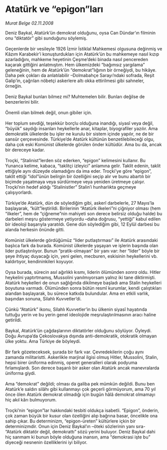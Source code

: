 # Atatürk ve “epigon”ları

*Murat Belge 02.11.2008*

<div class="taraf_structure_2col_1zq">
<div class="margen_n">



 <p>Deniz Baykal, Atatürk’ün demokrat olduğunu, oysa Can Dündar’ın filminin onu “diktatör” gibi sunduğunu söylemiş. <br/><br/>Geçenlerde bir vesileyle 1926 İzmir İstiklal Mahkemesi olgusuna değinmiş ve Kâzım Karabekir’i konuşturdukları için Atatürk’ün bu mahkemeye nasıl kızıp azarladığını, mahkeme heyetinin Çeşme’deki binada nasıl pencereden kaçarak gittiğini anlatmıştım. Hem ülkemizdeki “bağımsız yargılama” geleneğinin, hem de Atatürk’ün “demokrat”lığının bir örneğiydi, bu hikâye. Daha pek çokları da anlatılabilir –Dolmabahçe Sarayı’ndaki sofrada, Reşit Galip’in, çağrılan nöbetçi askerlere altı okka ettirilmesi gibi sahneler, örneğin. <br/><br/>Deniz Baykal bunları bilmez mi? Muhtemelen bilir. Bunları değilse de benzerlerini bilir. <br/><br/>Önemli olan bilmek değil, onun gibiler için. <br/><br/>Her toplum sevdiği, teşekkür borçlu olduğuna inandığı, siyasî veya değil, “büyük” saydığı insanları heykellerle anar, kitaplar, biyografiler yazılır. Ama demokratik ülkelerde bu işler ne kurulu bir sistem içinde yapılır, ne de bir sansür çerçevesinde. Türkiye’de Atatürk kültünün benzetilebileceği olgu, daha çok eski Komünist ülkelerde görülen önder kültüdür. Ama bu da, ancak bir dereceye kadar. <br/><br/>Troçki, “Stalinist”lerden söz ederken, “epigon” kelimesini kullanır. Bu Yunanca kelime, kabaca, “taklitçi izleyici” anlamına gelir. Taklit edenin, taklit ettiğiyle aynı düzeyde olamadığını da ima eder. Troçki’ye göre “epigon”, taklit ettiği “idol”ünün belirgin bir özelliğini seçip alır ve bunu abartılı bir biçimde yaşatmaya veya sürdürmeye veya yeniden üretmeye çalışır. Troçki’nin hedef aldığı “Stalinistler” Stalin’i hunharlıkta geçmeye çalışıyorlardı. <br/><br/>Türkiye’de Atatürk, dün de söylediğim gibi, askerî darbelerle, 27 Mayıs’la başlayarak, “kült”leştirildi. Birilerinin “Atatürk ilkeleri”ni çiğniyor olması (hem “ilkeler”, hem de “çiğneme”nin mahiyeti son derece belirsiz olduğu halde) bu darbeleri meşru göstermeye yetiyordu –daha doğrusu, “yettiği” kabul edilen bir ideoloji başarıyla yaratıldı. Gene dün söylediğim gibi, 12 Eylül darbesi bu alanda herkesin önünde gitti. <br/><br/>Komünist ülkelerde gördüğümüz “lider putlaştırması” ile Atatürk arasındaki başlıca fark da burada. Komünist ülkelerde yaşayan ve işlerin başında olan lider putlaştırılıyor. Bunun “pratik-olmayan” bir yanı var: her “lider” böyle bir şeye ihtiyaç duyacağı için, yeni gelen, mecburen, eskisinin heykellerini vb. kaldırtıyor, kendininkileri koyuyor. <br/><br/>Oysa burada, sürecin asıl ağırlıklı kısmı, liderin ölümünden <i>sonra</i> oldu. Hitler heykelini yaptırtmamış, Mussolini yanılmıyorsam yalnız iki tane diktirmişti. Atatürk heykelleri de onun sağlığında dikilmeye başladı ama Stalin heykelleri boyutuna varmadı. Ölümünden sonra bütün resmî kurumlar, kendi çalıştıkları alandan başlayarak, bu sürece katkıda bulundular. Ama en etkili varlık, başından sonuna, Silahlı Kuvvetler’di. <br/><br/>Çünkü “Atatürk” ikonu, Silahlı Kuvvetler’in bu ülkenin siyasî hayatında tuttuğu yerin ve bu yerin genel ideolojide meşrulaştırılmasının aracı haline getirildi. <br/><br/>Baykal, Atatürk’ün çağdaşlarının diktatörler olduğunu söylüyor. Öyleydi. Doğu Avrupa’da Çekoslovakya dışında anti-demokratik, otokratik olmayan ülke yoktu. Ama Türkiye de böyleydi. <br/><br/>Bir fark gözeteceksek, şurada bir fark var. Çevredekilerin çoğu aynı zamanda militaristti. Askerlikle marjinal ilgisi olmuş Hitler, Mussolini, Stalin, hepsi birer üniforma edinmiş, operet generalleri olarak podyuma fırlamışlardı. Son derece başarılı bir asker olan Atatürk ancak manevralarda üniforma giydi. <br/><br/>Ama “demokrat” değildi; olması da galiba pek mümkün değildi. Bunu ben Atatürk’e saldırı silâhı gibi kullanmayı çok geçerli görmüyorum, ama 70 yıl önce ölen Atatürk demokrat olmadığı için bugün hâlâ demokrat olmamayı hiç akıl kârı bulmuyorum. <br/><br/>Troçki’nin “epigon”lar hakkındaki tesbiti oldukça isabetli. “Epigon”, önderin, çok zaman büyük bir kusur olan özelliğini alıp bağrına basar, öncelikle ona sahip çıkar. Bu determinizm, “epigon-üreten” kültürlere içkin bir determinizmdir. Onun için Deniz Baykal’ın –öteki sözlerinin yanı sıra- “Atatürk diktatör değil, demokrattı” sözü yerini buluyor. Deniz Baykal dahi hiç sanmam ki bunun böyle olduğuna inansın, ama “demokrasi işte bu” diyeceği nesnenin özelliklerini iyi biliyor.</p>

<br/>


<div id="taraf_not">
</div>

</div>


</div>
